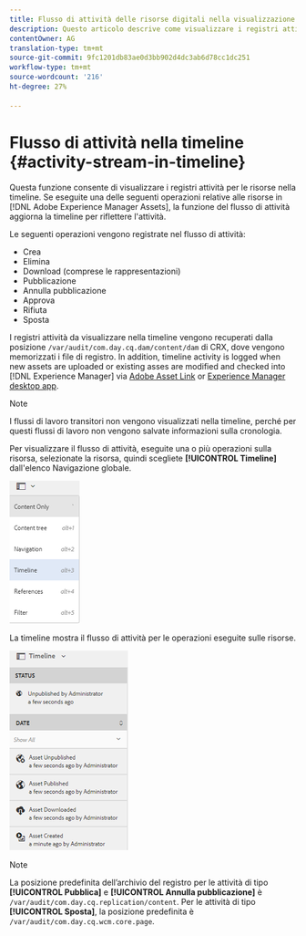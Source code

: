 ```yaml
---
title: Flusso di attività delle risorse digitali nella visualizzazione [!DNL Experience Manager]timeline.
description: Questo articolo descrive come visualizzare i registri attività per le risorse nella timeline.
contentOwner: AG
translation-type: tm+mt
source-git-commit: 9fc1201db83ae0d3bb902d4dc3ab6d78cc1dc251
workflow-type: tm+mt
source-wordcount: '216'
ht-degree: 27%

---
```



# Flusso di attività nella timeline {#activity-stream-in-timeline}

Questa funzione consente di visualizzare i registri attività per le risorse nella timeline. Se eseguite una delle seguenti operazioni relative alle risorse in [!DNL Adobe Experience Manager Assets], la funzione del flusso di attività aggiorna la timeline per riflettere l&#39;attività.

Le seguenti operazioni vengono registrate nel flusso di attività:

* Crea
* Elimina
* Download (comprese le rappresentazioni)
* Pubblicazione
* Annulla pubblicazione
* Approva
* Rifiuta
* Sposta

I registri attività da visualizzare nella timeline vengono recuperati dalla posizione `/var/audit/com.day.cq.dam/content/dam` di CRX, dove vengono memorizzati i file di registro. In addition, timeline activity is logged when new assets are uploaded or existing asses are modified and checked into [!DNL Experience Manager] via [Adobe Asset Link](https://helpx.adobe.com/it/enterprise/using/manage-assets-using-adobe-asset-link.html) or [Experience Manager desktop app](https://docs.adobe.com/content/help/it-IT/experience-manager-desktop-app/using/release-notes.html).

>[!NOTE]
>
>I flussi di lavoro transitori non vengono visualizzati nella timeline, perché per questi flussi di lavoro non vengono salvate informazioni sulla cronologia.

Per visualizzare il flusso di attività, eseguite una o più operazioni sulla risorsa, selezionate la risorsa, quindi scegliete **[!UICONTROL Timeline]** dall&#39;elenco Navigazione globale.

![timeline-2](assets/timeline-2.png)

La timeline mostra il flusso di attività per le operazioni eseguite sulle risorse.

![activity_stream](assets/activity_stream.png)

>[!NOTE]
>
>La posizione predefinita dell’archivio del registro per le attività di tipo **[!UICONTROL Pubblica]** e **[!UICONTROL Annulla pubblicazione]** è `/var/audit/com.day.cq.replication/content`. Per le attività di tipo **[!UICONTROL Sposta]**, la posizione predefinita è `/var/audit/com.day.cq.wcm.core.page`.
